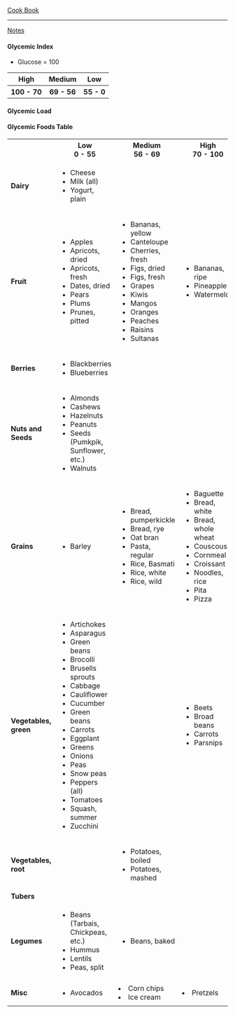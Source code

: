 [Cook Book](https://github.com/vmsmith/CookBook/blob/master/README.md)  

-----  

[Notes](https://github.com/vmsmith/CookBook/blob/master/notes.md)   

#### Glycemic Index   

* Glucose = 100  
<table>
  <tr><th>High</th><th>Medium</th><th>Low</th></tr>
   <tr><th>100 - 70</th><th>69 - 56</th><th>55 - 0</th></tr>
</table>


#### Glycemic Load

#### Glycemic Foods Table   

<table>
  <tr><th></th><th>Low<br>0 - 55</th><th>Medium<br>56 - 69</th><th>High<br>70 - 100</th></tr>
  
  <tr>
    <td><b>Dairy</td>
    <td><ul><li>Cheese<li>Milk (all)<li>Yogurt, plain</td>
    <td></td>
    <td></td>
  </tr>
  
  <tr><td><b>Fruit</td>
    <td><ul><li>Apples<li>Apricots, dried<li>Apricots, fresh<li>Dates, dried<li>Pears<li>Plums<li>Prunes, pitted</td>
    <td><ul><li>Bananas, yellow<li>Canteloupe<li>Cherries, fresh<li>Figs, dried<li>Figs, fresh<li>Grapes<li>Kiwis<li>Mangos<li>Oranges<li>Peaches<li>Raisins<li>Sultanas</td>
    <td><ul><li>Bananas, ripe<li>Pineapple<li>Watermelon</td>
    </tr>
  
  <tr><td><b>Berries</td>
    <td><ul><li>Blackberries<li>Blueberries</td>
    <td></td>
    <td></td>
  </tr>
  
  <tr><td><b>Nuts and Seeds</td>
    <td><ul><li>Almonds<li>Cashews<li>Hazelnuts<li>Peanuts<li>Seeds (Pumkpik, Sunflower, etc.)<li>Walnuts</td>
    <td></td>
    <td></td>
  </tr>
  
  <tr><td><b>Grains</td>
    <td><ul><li>Barley</td>
    <td><ul><li>Bread, pumperkickle<li>Bread, rye<li>Oat bran<li>Pasta, regular<li>Rice, Basmati<li>Rice, white<li>Rice, wild</td>
    <td><ul><li>Baguette<li>Bread, white<li>Bread, whole wheat<li>Couscous<li>Cornmeal<li>Croissant<li>Noodles, rice<li>Pita<li>Pizza</td>
  </tr>
  
  <tr><td><b>Vegetables, green</td>
    <td><ul><li>Artichokes<li>Asparagus<li>Green beans<li>Brocolli<li>Brusells sprouts<li>Cabbage<li>Cauliflower<li>Cucumber<li>Green beans<li>Carrots<li>Eggplant<li>Greens<li>Onions<li>Peas<li>Snow peas<li>Peppers (all)<li>Tomatoes<li>Squash, summer<li>Zucchini</td>
    <td><ul></td>
    <td><ul><li>Beets<li>Broad beans<li>Carrots<li>Parsnips</td>
    <td></td></tr>
  
  <tr><td><b>Vegetables, root</td>
    <td></td>
    <td><ul><li>Potatoes, boiled<li>Potatoes, mashed</td>
    <td></td>
  </tr>
  
  <tr><td><b>Tubers</td><td></td><td></td><td></td></tr>  
  
  <tr><td><b>Legumes</td>
    <td><ul><li>Beans (Tarbais, Chickpeas, etc.)<li>Hummus<li>Lentils<li>Peas, split</td>
    <td><ul><li>Beans, baked</td>
    <td></td>
  </tr>
  
  <tr><td><b>Misc</td><td><ul><li>Avocados</td><td><li>Corn chips<li>Ice cream</td><td><li>Pretzels</td></tr>
</table>
